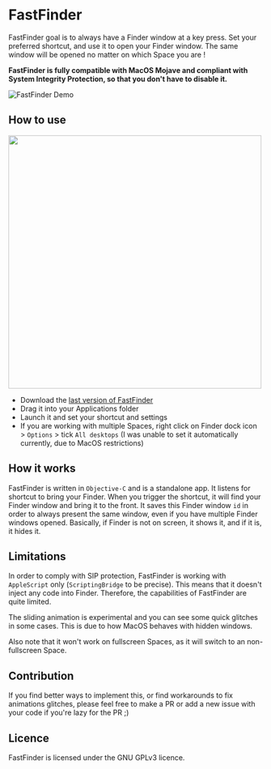 # FastFinder

FastFinder goal is to always have a Finder window at a key press. Set your preferred shortcut, and use it to open your Finder window. The same window will be opened no matter on which Space you are !

**FastFinder is fully compatible with MacOS Mojave and compliant with System Integrity Protection, so that you don't have to disable it.**

![FastFinder Demo](FastFinderDemo.gif)


## How to use

<img src="https://i.imgur.com/rrAeThK.png" width="500">

- Download the [last version of FastFinder](https://github.com/AnthoPakPak/FastFinder/releases/download/0.1/FastFinder_v0.1.dmg)
- Drag it into your Applications folder
- Launch it and set your shortcut and settings
- If you are working with multiple Spaces, right click on Finder dock icon > `Options` > tick `All desktops` (I was unable to set it automatically currently, due to MacOS restrictions)


## How it works

FastFinder is written in `Objective-C` and is a standalone app. It listens for shortcut to bring your Finder. When you trigger the shortcut, it will find your Finder window and bring it to the front. It saves this Finder window `id` in order to always present the same window, even if you have multiple Finder windows opened. Basically, if Finder is not on screen, it shows it, and if it is, it hides it.

## Limitations

In order to comply with SIP protection, FastFinder is working with `AppleScript` only (`ScriptingBridge` to be precise). This means that it doesn't inject any code into Finder. Therefore, the capabilities of FastFinder are quite limited.

The sliding animation is experimental and you can see some quick glitches in some cases. This is due to how MacOS behaves with hidden windows.

Also note that it won't work on fullscreen Spaces, as it will switch to an non-fullscreen Space.

## Contribution

If you find better ways to implement this, or find workarounds to fix animations glitches, please feel free to make a PR or add a new issue with your code if you're lazy for the PR ;) 


## Licence
FastFinder is licensed under the GNU GPLv3 licence.
